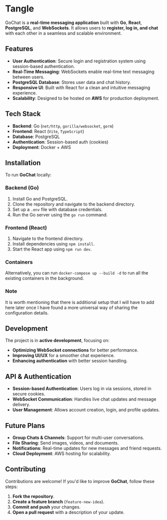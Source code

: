 # Tangle

GoChat is a **real-time messaging application** built with **Go**, **React**, **PostgreSQL**, and **WebSockets**. It allows users to **register, log in, and chat** with each other in a seamless and scalable environment.

## Features
- **User Authentication**: Secure login and registration system using session-based authentication.
- **Real-Time Messaging**: WebSockets enable real-time text messaging between users.
- **PostgreSQL Database**: Stores user data and chat history.
- **Responsive UI**: Built with React for a clean and intuitive messaging experience.
- **Scalability**: Designed to be hosted on **AWS** for production deployment.

## Tech Stack
- **Backend**: Go (`net/http`, `gorilla/websocket`, `gorm`)
- **Frontend**: React (`Vite`, `TypeScript`)
- **Database**: PostgreSQL
- **Authentication**: Session-based auth (cookies)
- **Deployment**: Docker + AWS

## Installation
To run **GoChat** locally:

### Backend (Go)
1. Install Go and PostgreSQL.
2. Clone the repository and navigate to the backend directory.
3. Set up a `.env` file with database credentials.
4. Run the Go server using the `go run` command.

### Frontend (React)
1. Navigate to the frontend directory.
2. Install dependencies using `npm install`.
3. Start the React app using `npm run dev`.

### Containers
Alternatively, you can run `docker-compose up --build -d` to run all the existing containers in the background.

### Note
It is worth mentioning that there is additional setup that I will have to add here later once I have found a more universal way of sharing the configuration details.

## Development
The project is in **active development**, focusing on:
- **Optimizing WebSocket connections** for better performance.
- **Improving UI/UX** for a smoother chat experience.
- **Enhancing authentication** with better session handling.

## API & Authentication
- **Session-based Authentication**: Users log in via sessions, stored in secure cookies.
- **WebSocket Communication**: Handles live chat updates and message delivery.
- **User Management**: Allows account creation, login, and profile updates.

## Future Plans
- **Group Chats & Channels**: Support for multi-user conversations.
- **File Sharing**: Send images, videos, and documents.
- **Notifications**: Real-time updates for new messages and friend requests.
- **Cloud Deployment**: AWS hosting for scalability.

## Contributing
Contributions are welcome! If you'd like to improve **GoChat**, follow these steps:

1. **Fork the repository**.
2. **Create a feature branch** (`feature-new-idea`).
3. **Commit and push** your changes.
4. **Open a pull request** with a description of your update.
